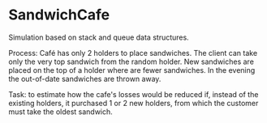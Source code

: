 # SandwichCafe
Simulation based on stack and queue data structures.

Process: Café has only 2 holders to place sandwiches. The client can take only the very top sandwich from the random holder. New sandwiches are placed on the top of a holder where are fewer sandwiches. In the evening the out-of-date sandwiches are thrown away.

Task: to estimate how the cafe's losses would be reduced if, instead of the existing holders, it purchased 1 or 2 new holders, from which the customer must take the oldest sandwich.
